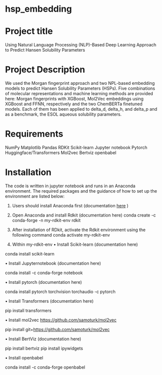 # hsp_embedding
# Project title
Using Natural Language Processing (NLP)-Based Deep Learning Approach to Predict Hansen Solubility Parameters  

# Project Description
We used the Morgan fingerprint approach and two NPL-based embedding models to predict Hansen Solubility Parameters (HSPs). Five combinations of molecular representations and machine learning methods are provided here: Morgan fingerprints with XGBoost, Mol2Vec embeddings using XGBoost and FFNN, respectively and the two ChemBERTa finetuned models. Each of them has been applied to delta_d, delta_h, and delta_p and as a benchmark, the ESOL aqueous solubility parameters. 

# Requirements
NumPy
Matplotlib
Pandas
RDKit
Scikit-learn
Jupyter notebook
Pytorch
Huggingface/Transformers
Mol2vec
Bertviz
openbabel

# Installation
The code is written in jupyter notebook and runs in an Anaconda environment. The required packages and the guidance of how to set up the environment are listed below:

1. Users should install Anaconda first (documentation [here](https://conda.io/projects/conda/en/latest/user-guide/install/index.html) )
2. Open Anaconda and install Rdkit (documentation here) 
conda create -c conda-forge -n my-rdkit-env rdkit 

3. After installation of RDkit, activate the Rdkit environment using the following command
conda activate my-rdkit-env 

4. Within my-rdkit-env
•	Install Scikit-learn (documentation here) 

conda install scikit-learn  

•	Install Jupyternotebook (documentation here) 

conda install -c conda-forge notebook  

•	Install pytorch (documentation here) 

conda install pytorch torchvision torchaudio -c pytorch

•	Install Transformers (documentation here) 

pip install transformers

•	Install mol2vec https://github.com/samoturk/mol2vec

pip install git+https://github.com/samoturk/mol2vec

•	Install BertViz (documentation here) 

pip install bertviz
pip install ipywidgets

•	Install openbabel

conda install -c conda-forge openbabel
